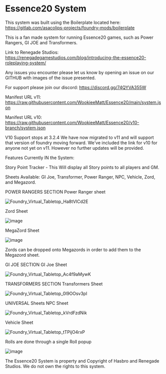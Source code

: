 # Essence20 System

This system was built using the Boilerplate located here: https://gitlab.com/asacolips-projects/foundry-mods/boilerplate

This is a fan made system for running Essence20 games, such as Power Rangers, GI JOE and Transformers.

Link to Renegade Studios: https://renegadegamestudios.com/blog/introducing-the-essence20-roleplaying-system/

Any issues you encounter please let us know by opening an issue on our GITHUB with images of the issue presented. 

For support please join our discord: https://discord.gg/74QYVA355W 

Manifest URL v11: https://raw.githubusercontent.com/WookieeMatt/Essence20/main/system.json

Manifest URL v10: https://raw.githubusercontent.com/WookieeMatt/Essence20/v10-branch/system.json

V10 Support stops at 3.2.4 We have now migrated to v11 and will support that version of foundry moving forward. We've included the link for v10 for anyone not yet on v11. However no further updates will be provided. 

Features Currently IN the System:

Story Point Tracker - This Will display all Story points to all players and GM.

Sheets Available: GI Joe, Transformer, Power Ranger, NPC, Vehicle, Zord, and Megazord. 

POWER RANGERS SECTION
Power Ranger sheet

![Foundry_Virtual_Tabletop_Ha8tVICd2E](https://user-images.githubusercontent.com/28365506/189994252-05227853-ea7f-4d55-b9f2-0858a1b3fb36.gif)

Zord Sheet

![image](https://user-images.githubusercontent.com/28365506/189997937-313df17f-a79d-46cf-8da5-3fb445228617.png)

MegaZord Sheet

![image](https://user-images.githubusercontent.com/28365506/189998518-56f02e65-98b0-4117-b1a4-642e1ae032e2.png)

Zords can be dropped onto Megazords in order to add them to the Megazord sheet. 

GI JOE SECTION
GI Joe Sheet

![Foundry_Virtual_Tabletop_Ac4f9aMywK](https://user-images.githubusercontent.com/28365506/218191768-70e22ad3-97dc-40e0-97c3-ccce2c5d4c79.gif)

TRANSFORMERS SECTION
Transformers Sheet

![Foundry_Virtual_Tabletop_0l9OOsv3pl](https://user-images.githubusercontent.com/28365506/218191983-6497c149-fcbf-42c0-a383-598fe9f775aa.gif)

UNIVERSAL Sheets
NPC Sheet

![Foundry_Virtual_Tabletop_kVrdFzdNik](https://user-images.githubusercontent.com/28365506/218191333-552b68b4-bc94-4213-8175-3bb1a9f6579b.gif)

Vehicle Sheet

![Foundry_Virtual_Tabletop_tTPijO4rxP](https://user-images.githubusercontent.com/28365506/218192562-b93435b7-dc34-4916-be1d-2b93aa0e3384.gif)


Rolls are done through a single Roll popup

![image](https://user-images.githubusercontent.com/28365506/189998572-0d3344a3-b092-47f8-805c-d317426f762d.png)


The Essence20 System is property and Copyright of Hasbro and Renegade Studios. We do not own the rights to this system.

